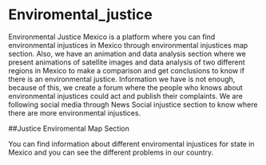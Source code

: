 # Enviromental_justice

Environmental Justice Mexico is a platform where you can find environmental injustices in Mexico through environmental injustices map section. Also, we have an animation and data analysis section where we present animations of satellite images and data analysis of two different regions in Mexico to make a comparison and get conclusions to know if there is an environmental justice. 
Information we have is not enough, because of this, we create a forum where the people who knows about environmental injustices could act and publish their complaints. We are following social media through News Social injustice section to know where there are more environmental injustices.

##Justice Enviromental Map Section

You can find information about different enviromental injustices for state in Mexico and you can see the different problems in our country.

